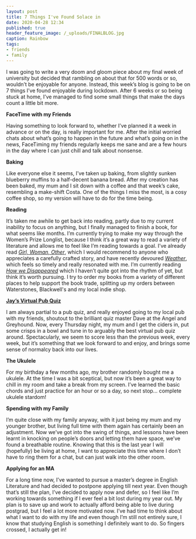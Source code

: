 ```yaml
---
layout: post
title: 7 Things I've Found Solace in
date: 2020-04-28 12:34
published: true
header_feature_image: /_uploads/FINALBLOG.jpg
caption: Rainbow
tags:  
- friends
- family
---
```

I was going to write a very doom and gloom piece about my final week of university but decided that rambling on about that for 500 words or so, wouldn’t be enjoyable for anyone. Instead, this week’s blog is going to be on 7 things I’ve found enjoyable during lockdown. After 6 weeks or so being stuck at home, I’ve managed to find some small things that make the days count a little bit more.


**FaceTime with my Friends**

Having something to look forward to, whether I’ve planned it a week in advance or on the day, is really important for me. After the initial worried chats about what’s going to happen in the future and what’s going on in the news, FaceTiming my friends regularly keeps me sane and are a few hours in the day where I can just chill and talk about nonsense.

**Baking**

Like everyone else it seems, I’ve taken up baking, from slightly sunken blueberry muffins to a half-decent banana bread. After my creation has been baked, my mum and I sit down with a coffee and that week’s cake, resembling a make-shift Costa. One of the things I miss the most, is a cosy coffee shop, so my version will have to do for the time being.

**Reading**

It’s taken me awhile to get back into reading, partly due to my current inability to focus on anything, but I finally managed to finish a book, for what seems like months. I’m currently trying to make my way through the Women’s Prize Longlist, because I think it’s a great way to read a variety of literature and allows me to feel like I’m reading towards a goal. I’ve already read _[Girl, Woman, Other][d2c7661a]_, which I would recommend to anyone who appreciates a carefully crafted story, and have recently devoured _[Weather][c349e48e]_, which feels so timely and really resonated with me. I’m currently reading _[How we Disappeared][5b45d1d0]_ which I haven’t quite got into the rhythm of yet, but think it’s worth pursuing. I try to order my books from a variety of different places to help support the book trade, splitting up my orders between Waterstones, Blackwell's and my local indie shop.

  [d2c7661a]: https://www.waterstones.com/book/girl-woman-other/bernardine-evaristo/9780241984994 "Girl, Woman, Other: Waterstones"
  [c349e48e]: https://blackwells.co.uk/bookshop/product/Weather-by-Jenny-Offill-author/9781783784769 "Weather: Blackwells"
  [5b45d1d0]: https://blackwells.co.uk/bookshop/product/How-We-Disappeared-by-Jing-Jing-Lee-author/9781786074133 "How we Disappeared: Blackwells"

**[Jay’s Virtual Pub Quiz][bf758279]**

  [bf758279]: https://www.youtube.com/channel/UCLcSqjJWHJeDWD_SbdorBRw "Jay’s Virtual Pub Quiz"

I am always partial to a pub quiz, and really enjoyed going to my local pub with my friends, shoutout to the brilliant quiz master Dave at the Angel and Greyhound. Now, every Thursday night, my mum and I get the ciders in, put some crisps in a bowl and tune in to arguably the best virtual pub quiz around. Spectacularly, we seem to score less than the previous week, every week, but it’s something that we look forward to and enjoy, and brings some sense of normalcy back into our lives.

**The Ukulele**

For my birthday a few months ago, my brother randomly bought me a ukulele. At the time I was a bit sceptical, but now it’s been a great way to chill in my room and take a break from my screen. I’ve learned the basic chords and just practice for an hour or so a day, so next stop… complete ukulele stardom!

**Spending with my Family**

I’m quite close with my family anyway, with it just being my mum and my younger brother, but living full time with them again has certainly been an adjustment. Now we’ve got into the swing of things, and lessons have been learnt in knocking on people’s doors and letting them have space, we’ve found a breathable routine. Knowing that this is the last year I will (hopefully) be living at home, I want to appreciate this time where I don’t have to ring them for a chat, but can just walk into the other room.

**Applying for an MA**

For a long time now, I’ve wanted to pursue a master’s degree in English Literature and had decided to postpone applying till next year. Even though that’s still the plan, I’ve decided to apply now and defer, so I feel like I’m working towards something if I ever feel a bit lost during my year out. My plan is to save up and work to actually afford being able to live during postgrad, but I feel a lot more motivated now. I’ve had time to think about what I want to do with my life and even though I’m still not entirely sure, I know that studying English is something I definitely want to do. So fingers crossed, I actually get in!
